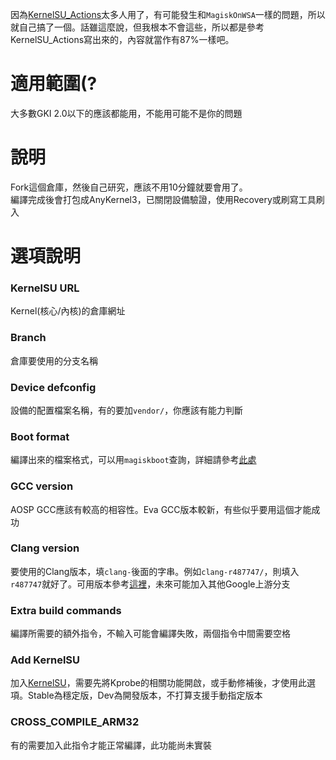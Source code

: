 因為[KernelSU_Actions](https://github.com/xiaoleGun/KernelSU_Action)太多人用了，有可能發生和`MagiskOnWSA`一樣的問題，所以就自己搞了一個。話雖這麼說，但我根本不會這些，所以都是參考KernelSU_Actions寫出來的，內容就當作有87%一樣吧。

# 適用範圍(?
大多數GKI 2.0以下的應該都能用，不能用可能不是你的問題

# 說明
Fork這個倉庫，然後自己研究，應該不用10分鐘就要會用了。\
編譯完成後會打包成AnyKernel3，已關閉設備驗證，使用Recovery或刷寫工具刷入

# 選項說明
### **KernelSU URL**
Kernel(核心/內核)的倉庫網址

### **Branch**
倉庫要使用的分支名稱

### **Device defconfig**
設備的配置檔案名稱，有的要加`vendor/`，你應該有能力判斷

### **Boot format**
編譯出來的檔案格式，可以用`magiskboot`查詢，詳細請參考[此處](https://topjohnwu.github.io/Magisk/tools.html)

### **GCC version**
AOSP GCC應該有較高的相容性。Eva GCC版本較新，有些似乎要用這個才能成功

### **Clang version**
要使用的Clang版本，填`clang-`後面的字串。例如`clang-r487747/`，則填入`r487747`就好了。可用版本參考[這裡](https://android.googlesource.com/platform/prebuilts/clang/host/linux-x86/+/refs/heads/master)，未來可能加入其他Google上游分支

### **Extra build commands**
編譯所需要的額外指令，不輸入可能會編譯失敗，兩個指令中間需要空格

### **Add KernelSU**
加入[KernelSU](https://kernelsu.org/)，需要先將Kprobe的相關功能開啟，或手動修補後，才使用此選項。Stable為穩定版，Dev為開發版本，不打算支援手動指定版本

### **CROSS_COMPILE_ARM32**
有的需要加入此指令才能正常編譯，此功能尚未實裝
